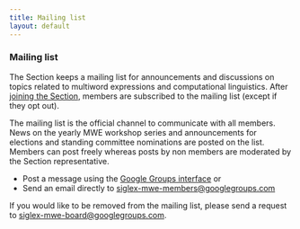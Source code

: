 ```yaml
---
title: Mailing list
layout: default
---
```


### Mailing list

The Section keeps a mailing list for announcements and discussions on topics related to multiword expressions and computational linguistics. After [joining the Section](organization/members), members are subscribed to the mailing list (except if they opt out).

The mailing list is the official channel to communicate with all members. News on the yearly MWE workshop series and announcements for elections and standing committee nominations are posted on the list. Members can post freely whereas posts by non members are moderated by the Section representative. 

  * Post a message using the [Google Groups interface](https://groups.google.com/g/siglex-mwe-members) or
  * Send an email directly to [siglex-mwe-members@googlegroups.com](mailto:siglex-mwe-members@googlegroups.com)
  
If you would like to be removed from the mailing list, please send a request to [siglex-mwe-board@googlegroups.com](mailto:siglex-mwe-board@googlegroups.com).
